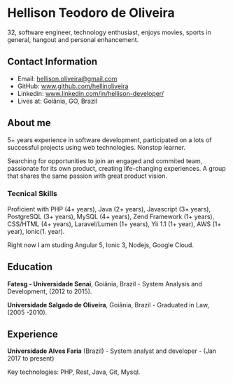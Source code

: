 # Hellison Teodoro de Oliveira

32, software engineer, technology enthusiast, enjoys movies, sports in general, hangout and personal enhancement.

## Contact Information

* Email: hellison.oliveira@gmail.com
* GitHub: www.github.com/hellinoliveira
* Linkedin: www.linkedin.com/in/hellison-developer/
* Lives at: Goiânia, GO, Brazil

## About me

5+ years experience in software development, participated on a lots  of successful projects using web technologies. Nonstop learner.

Searching for opportunities to join an engaged and commited team, passionate for its own product, creating life-changing experiences. A group that shares the same passion with great product vision.  

### Tecnical Skills

Proficient with PHP (4+ years), Java (2+ years), Javascript (3+ years), PostgreSQL (3+ years), MySQL (4+ years), Zend Framework (1+ years), CSS/HTML (4+ years), Laravel/Lumen (1+ years), Yii 1.1 (1+ year), AWS (1+ year), Ionic(1. year).

Right now I am studing Angular 5, Ionic 3, Nodejs, Google Cloud.

## Education

**Fatesg - Universidade Senai**, Goiânia, Brazil - System Analysis and Development, (2012 to 2015).

**Universidade Salgado de Oliveira**, Goiânia, Brazil - Graduated in Law, (2005 -2010).

## Experience

**Universidade Alves Faria** (Brazil) - System analyst and developer - (Jan 2017 to present)

Key technologies: PHP, Rest, Java, Git, Mysql.


